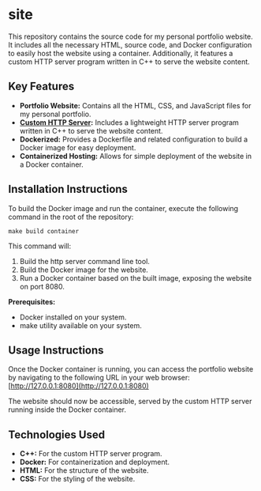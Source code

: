 # site

This repository contains the source code for my personal portfolio website. It includes all the necessary HTML, source code, and Docker configuration to easily host the website using a container. Additionally, it features a custom HTTP server program written in C++ to serve the website content.

## Key Features

* **Portfolio Website:** Contains all the HTML, CSS, and JavaScript files for my personal portfolio.  
* **[Custom HTTP Server](https://github.com/BrandonMFong/http):** Includes a lightweight HTTP server program written in C++ to serve the website content.  
* **Dockerized:** Provides a Dockerfile and related configuration to build a Docker image for easy deployment.  
* **Containerized Hosting:** Allows for simple deployment of the website in a Docker container.

## Installation Instructions

To build the Docker image and run the container, execute the following command in the root of the repository:

`make build container`

This command will:

1. Build the http server command line tool.
2. Build the Docker image for the website.
4. Run a Docker container based on the built image, exposing the website on port 8080.

**Prerequisites:**

* Docker installed on your system.  
* make utility available on your system.

## **Usage Instructions**

Once the Docker container is running, you can access the portfolio website by navigating to the following URL in your web browser:  
[http://127.0.0.1:8080](http://127.0.0.1:8080)

The website should now be accessible, served by the custom HTTP server running inside the Docker container.

## **Technologies Used**

* **C++:** For the custom HTTP server program.  
* **Docker:** For containerization and deployment.  
* **HTML:** For the structure of the website.  
* **CSS:** For the styling of the website.

